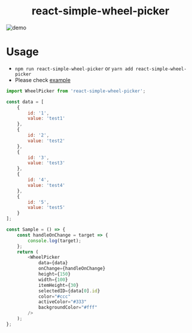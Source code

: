 <div align="center">
  <h1>react-simple-wheel-picker</h1>
</div>

![demo](https://raw.githubusercontent.com/keiya01/react-simple-wheel-picker/master/wheel_picker.gif)

# Usage

- `npm run react-simple-wheel-picker` or `yarn add react-simple-wheel-picker`
- Please check [example](https://github.com/keiya01/react-simple-wheel-picker/tree/master/example)

```js
import WheelPicker from 'react-simple-wheel-picker';

const data = [
	{
		id: '1',
		value: 'test1'
	},
	{
		id: '2',
		value: 'test2'
	},
	{
		id: '3',
		value: 'test3'
	},
	{
		id: '4',
		value: 'test4'
	},
	{
		id: '5',
		value: 'test5'
	}
];

const Sample = () => {
	const handleOnChange = target => {
		console.log(target);
	};
	return (
		<WheelPicker
			data={data}
			onChange={handleOnChange}
			height={150}
			width={100}
			itemHeight={30}
			selectedID={data[0].id}
			color="#ccc"
			activeColor="#333"
			backgroundColor="#fff"
		/>
	);
};
```

